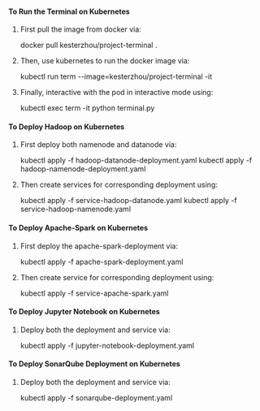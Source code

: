 #### To Run the Terminal on Kubernetes

1. First pull the image from docker via:

    docker pull kesterzhou/project-terminal .

2. Then, use kubernetes to run the docker image via:
    
    kubectl run term --image=kesterzhou/project-terminal -it

3. Finally, interactive with the pod in interactive mode using:

    kubectl exec term -it python terminal.py

#### To Deploy Hadoop on Kubernetes

1. First deploy both namenode and datanode via:

    kubectl apply -f hadoop-datanode-deployment.yaml
    kubectl apply -f hadoop-namenode-deployment.yaml

2. Then create services for corresponding deployment using:

    kubectl apply -f service-hadoop-datanode.yaml
    kubectl apply -f service-hadoop-namenode.yaml

#### To Deploy Apache-Spark on Kubernetes

1. First deploy the apache-spark-deployment via:

    kubectl apply -f apache-spark-deployment.yaml

2. Then create service for corresponding deployment using:

    kubectl apply -f service-apache-spark.yaml


#### To Deploy Jupyter Notebook on Kubernetes

1. Deploy both the deployment and service via: 

    kubectl apply -f jupyter-notebook-deployment.yaml

#### To Deploy SonarQube Deployment on Kubernetes

1. Deploy both the deployment and service via: 

    kubectl apply -f sonarqube-deployment.yaml

